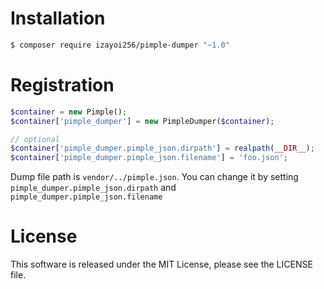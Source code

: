 # Installation

``` sh
$ composer require izayoi256/pimple-dumper "~1.0"
```

# Registration

``` php
$container = new Pimple();
$container['pimple_dumper'] = new PimpleDumper($container);

// optional
$container['pimple_dumper.pimple_json.dirpath'] = realpath(__DIR__);
$container['pimple_dumper.pimple_json.filename'] = 'foo.json';
```

Dump file path is ```vendor/../pimple.json```.
You can change it by setting ```pimple_dumper.pimple_json.dirpath``` and ```pimple_dumper.pimple_json.filename```

# License

This software is released under the MIT License, please see the LICENSE file.